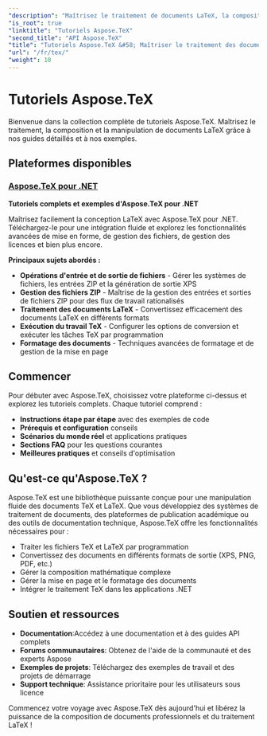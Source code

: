 ```yaml
---
"description": "Maîtrisez le traitement de documents LaTeX, la composition et la manipulation de fichiers TeX grâce aux tutoriels complets Aspose.TeX. Apprenez les techniques de manipulation, de formatage et de conversion de fichiers."
"is_root": true
"linktitle": "Tutoriels Aspose.TeX"
"second_title": "API Aspose.TeX"
"title": "Tutoriels Aspose.TeX &#58; Maîtriser le traitement des documents LaTeX"
"url": "/fr/tex/"
"weight": 10
---
```


# Tutoriels Aspose.TeX

Bienvenue dans la collection complète de tutoriels Aspose.TeX. Maîtrisez le traitement, la composition et la manipulation de documents LaTeX grâce à nos guides détaillés et à nos exemples.

## Plateformes disponibles

### [Aspose.TeX pour .NET](./net/)
**Tutoriels complets et exemples d'Aspose.TeX pour .NET**

Maîtrisez facilement la conception LaTeX avec Aspose.TeX pour .NET. Téléchargez-le pour une intégration fluide et explorez les fonctionnalités avancées de mise en forme, de gestion des fichiers, de gestion des licences et bien plus encore.

**Principaux sujets abordés :**
- **Opérations d'entrée et de sortie de fichiers** - Gérer les systèmes de fichiers, les entrées ZIP et la génération de sortie XPS
- **Gestion des fichiers ZIP** - Maîtrise de la gestion des entrées et sorties de fichiers ZIP pour des flux de travail rationalisés
- **Traitement des documents LaTeX** - Convertissez efficacement des documents LaTeX en différents formats
- **Exécution du travail TeX** - Configurer les options de conversion et exécuter les tâches TeX par programmation
- **Formatage des documents** - Techniques avancées de formatage et de gestion de la mise en page

## Commencer

Pour débuter avec Aspose.TeX, choisissez votre plateforme ci-dessus et explorez les tutoriels complets. Chaque tutoriel comprend :

- **Instructions étape par étape** avec des exemples de code
- **Prérequis et configuration** conseils
- **Scénarios du monde réel** et applications pratiques
- **Sections FAQ** pour les questions courantes
- **Meilleures pratiques** et conseils d'optimisation

## Qu'est-ce qu'Aspose.TeX ?

Aspose.TeX est une bibliothèque puissante conçue pour une manipulation fluide des documents TeX et LaTeX. Que vous développiez des systèmes de traitement de documents, des plateformes de publication académique ou des outils de documentation technique, Aspose.TeX offre les fonctionnalités nécessaires pour :

- Traiter les fichiers TeX et LaTeX par programmation
- Convertissez des documents en différents formats de sortie (XPS, PNG, PDF, etc.)
- Gérer la composition mathématique complexe
- Gérer la mise en page et le formatage des documents
- Intégrer le traitement TeX dans les applications .NET

## Soutien et ressources

- **Documentation**:Accédez à une documentation et à des guides API complets
- **Forums communautaires**: Obtenez de l'aide de la communauté et des experts Aspose
- **Exemples de projets**: Téléchargez des exemples de travail et des projets de démarrage
- **Support technique**: Assistance prioritaire pour les utilisateurs sous licence

Commencez votre voyage avec Aspose.TeX dès aujourd'hui et libérez la puissance de la composition de documents professionnels et du traitement LaTeX !